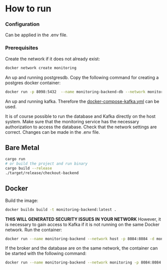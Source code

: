 # How to run 
### Configuration
Can be applied in the .env file.

### Prerequisites
Create the network if it does not already exist:
```bash
docker network create monitoring
```

An up and running postgresdb. Copy the following command for creating a postgres docker container:

```bash
docker run -p 8098:5432  --name monitoring-backend-db --network monitoring -e POSTGRES_PASSWORD=password -e POSTGRES_USER=monitoring -e POSTGRES_DB=monitoring -d postgres
```

An up and running kafka. Therefore the [docker-compose-kafka.yml](../../docker/docker-compose-kafka.yml) can be used.

It is of course possible to run the database and Kafka directly on the host system. Make sure that the monitoring service has the necessary authorization to access the database. Check that the network settings are correct. Changes can be made in the .env file.

## Bare Metal
```bash
cargo run
# or build the project and run binary
cargo build --release
./target/release/checkout-backend
```

## Docker
Build the image:
```bash
docker buildx build -t monitoring-backend:latest .
```

**THIS WILL GENERATED SECURITY ISSUES IN YOUR NETWORK**
However, it is necessary to gain access to Kafka if it is not running on the same Docker network.
Run the container:
```bash
docker run --name monitoring-backend --network host -p 8084:8084 -d monitoring-backend 
```

If the broker and the database are on the same network, the container can be started with 
the following command:
```bash
docker run --name monitoring-backend --network monitoring -p 8084:8084 -d monitoring-backend 
```